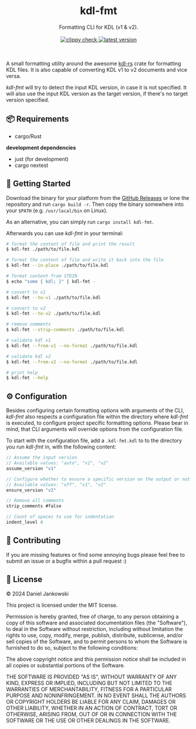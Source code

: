 <h1 align="center">kdl-fmt</h1>

<p align="center">
  Formatting CLI for KDL (v1 & v2).
  <br><br>
  <a href="https://github.com/dj95/kdl-fmt/actions/workflows/lint.yml">
    <img alt="clippy check" src="https://github.com/dj95/kdl-fmt/actions/workflows/lint.yml/badge.svg" />
  </a>
  <a href="https://github.com/dj95/kdl-fmt/releases">
    <img alt="latest version" src="https://img.shields.io/github/v/tag/dj95/kdl-fmt.svg?sort=semver" />
  </a>

  <br><br>
  A small formatting utility around the awesome [kdl-rs](https://github.com/kdl-org/kdl-rs) crate for formatting
  KDL files. It is also capable of converting KDL v1 to v2 documents and vice versa.

  *kdl-fmt* will try to detect the input KDL version, in case it is not specified. It will also use the input
  KDL version as the target version, if there's no target version specified.
</p>

## 📦 Requirements

- cargo/Rust

**development dependencies**
- just (for development)
- cargo nextest

## 🚀 Getting Started

Download the binary for your platform from the [GitHub Releases](https://github.com/dj95/kdl-fmt/releases) or lone the repository and run `cargo build -r`. Then copy the binary somewhere into your `$PATH` (e.g. `/usr/local/bin` on Linux).

As an alternative, you can simply run `cargo install kdl-fmt`.

Afterwards you can use *kdl-fmt* in your terminal:

```bash
# format the content of file and print the result
$ kdl-fmt ./path/to/file.kdl

# format the content of file and write it back into the file
$ kdl-fmt --in-place ./path/to/file.kdl

# format content from STDIN
$ echo "some { kdl; }" | kdl-fmt -

# convert to v1
$ kdl-fmt --to-v1 ./path/to/file.kdl

# convert to v2
$ kdl-fmt --to-v2 ./path/to/file.kdl

# remove comments
$ kdl-fmt --strip-comments ./path/to/file.kdl

# validate kdl v1
$ kdl-fmt --from-v1 --no-format ./path/to/file.kdl

# validate kdl v2
$ kdl-fmt --from-v2 --no-format ./path/to/file.kdl

# print help
$ kdl-fmt --help
```

## ⚙️ Configuration

Besides configuring certain formatting options with arguments of the CLI, *kdl-fmt* also respects a configuration file
within the directory where *kdl-fmt* is executed, to configure project specific formatting options. Please bear in mind, that CLI arguments
will override options from the configuration file.

To start with the configuration file, add a `.kdl-fmt.kdl` to to the directory you run *kdl-fmt* in, with the following content:

```javascript
// Assume the input version
// Available values: "auto", "v1", "v2"
assume_version "v1"

// Configure whether to ensure a specific version on the output or not
// Available values: "off", "v1", "v2"
ensure_version "v2"

// Remove all comments
strip_comments #false

// Count of spaces to use for indentation
indent_level 4
```

## 🤝 Contributing

If you are missing features or find some annoying bugs please feel free to submit an issue or a bugfix within a pull request :)

## 📝 License

© 2024 Daniel Jankowski

This project is licensed under the MIT license.

Permission is hereby granted, free of charge, to any person obtaining a copy
of this software and associated documentation files (the "Software"), to deal
in the Software without restriction, including without limitation the rights
to use, copy, modify, merge, publish, distribute, sublicense, and/or sell
copies of the Software, and to permit persons to whom the Software is
furnished to do so, subject to the following conditions:

The above copyright notice and this permission notice shall be included in all
copies or substantial portions of the Software.

THE SOFTWARE IS PROVIDED "AS IS", WITHOUT WARRANTY OF ANY KIND, EXPRESS OR
IMPLIED, INCLUDING BUT NOT LIMITED TO THE WARRANTIES OF MERCHANTABILITY,
FITNESS FOR A PARTICULAR PURPOSE AND NONINFRINGEMENT. IN NO EVENT SHALL THE
AUTHORS OR COPYRIGHT HOLDERS BE LIABLE FOR ANY CLAIM, DAMAGES OR OTHER
LIABILITY, WHETHER IN AN ACTION OF CONTRACT, TORT OR OTHERWISE, ARISING FROM,
OUT OF OR IN CONNECTION WITH THE SOFTWARE OR THE USE OR OTHER DEALINGS IN THE
SOFTWARE.
